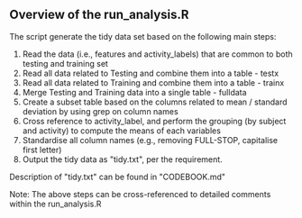 ## Overview of the run_analysis.R

The script generate the tidy data set based on the following main steps:

1. Read the data (i.e., features and activity_labels) that are common to both testing and training set
2. Read all data related to Testing and combine them into a table - testx
3. Read all data related to Training and combine them into a table - trainx
4. Merge Testing and Training data into a single table - fulldata
5. Create a subset table based on the columns related to mean / standard deviation by using grep on column names
6. Cross reference to activity_label, and perform the grouping (by subject and activity) to compute the means of each variables
7. Standardise all column names (e.g., removing FULL-STOP, capitalise first letter)
8. Output the tidy data as "tidy.txt", per the requirement.

Description of "tidy.txt" can be found in "CODEBOOK.md"

Note: The above steps can be cross-referenced to detailed comments within the run_analysis.R